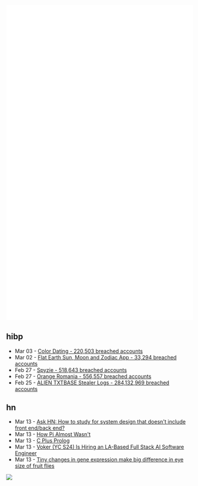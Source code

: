 ![Metrics](https://raw.githubusercontent.com/phixion/phixion/master/metrics.svg)

## hibp

<!--
for https://github.com/phixion/phixion/blob/main/.github/workflows/feeds.yml
-->
<!--START_SECTION:haveibeenpwnd-->
- Mar 03 - [Color Dating - 220,503 breached accounts](https://haveibeenpwned.com/PwnedWebsites#ColorDating)
- Mar 02 - [Flat Earth Sun, Moon and Zodiac App - 33,294 breached accounts](https://haveibeenpwned.com/PwnedWebsites#FlatEarthDave)
- Feb 27 - [Spyzie - 518,643 breached accounts](https://haveibeenpwned.com/PwnedWebsites#Spyzie)
- Feb 27 - [Orange Romania - 556,557 breached accounts](https://haveibeenpwned.com/PwnedWebsites#OrangeRomania)
- Feb 25 - [ALIEN TXTBASE Stealer Logs - 284,132,969 breached accounts](https://haveibeenpwned.com/PwnedWebsites#AlienStealerLogs)
<!--END_SECTION:haveibeenpwnd-->

## hn

<!--
for https://github.com/phixion/phixion/blob/main/.github/workflows/feeds.yml
-->
<!--START_SECTION:hn-->
- Mar 13 - [Ask HN: How to study for system design that doesn't include front end/back end?](https://news.ycombinator.com/item?id=43358293)
- Mar 13 - [How Pi Almost Wasn't](https://mathenchant.wordpress.com/2025/03/13/how-pi-almost-wasnt/)
- Mar 13 - [C Plus Prolog](https://github.com/needleful/c_plus_prolog)
- Mar 13 - [Voker (YC S24) Is Hiring an LA-Based Full Stack AI Software Engineer](https://www.linkedin.com/jobs/view/4165718206/)
- Mar 13 - [Tiny changes in gene expression make big difference in eye size of fruit flies](https://phys.org/news/2025-02-tiny-gene-big-differences-eye.html)
<!--END_SECTION:hn-->

<!--
for https://yhype.me
-->
![](https://hit.yhype.me/github/profile?user_id=13013670)
